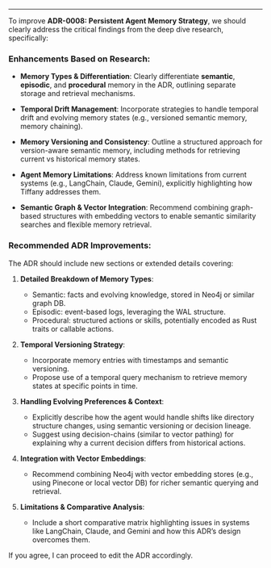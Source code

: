 ---

To improve **ADR-0008: Persistent Agent Memory Strategy**, we should clearly address the critical findings from the deep dive research, specifically:

### Enhancements Based on Research:

* **Memory Types & Differentiation**:
  Clearly differentiate **semantic**, **episodic**, and **procedural** memory in the ADR, outlining separate storage and retrieval mechanisms.

* **Temporal Drift Management**:
  Incorporate strategies to handle temporal drift and evolving memory states (e.g., versioned semantic memory, memory chaining).

* **Memory Versioning and Consistency**:
  Outline a structured approach for version-aware semantic memory, including methods for retrieving current vs historical memory states.

* **Agent Memory Limitations**:
  Address known limitations from current systems (e.g., LangChain, Claude, Gemini), explicitly highlighting how Tiffany addresses them.

* **Semantic Graph & Vector Integration**:
  Recommend combining graph-based structures with embedding vectors to enable semantic similarity searches and flexible memory retrieval.

### Recommended ADR Improvements:

The ADR should include new sections or extended details covering:

1. **Detailed Breakdown of Memory Types**:

    * Semantic: facts and evolving knowledge, stored in Neo4j or similar graph DB.
    * Episodic: event-based logs, leveraging the WAL structure.
    * Procedural: structured actions or skills, potentially encoded as Rust traits or callable actions.

2. **Temporal Versioning Strategy**:

    * Incorporate memory entries with timestamps and semantic versioning.
    * Propose use of a temporal query mechanism to retrieve memory states at specific points in time.

3. **Handling Evolving Preferences & Context**:

    * Explicitly describe how the agent would handle shifts like directory structure changes, using semantic versioning or decision lineage.
    * Suggest using decision-chains (similar to vector pathing) for explaining why a current decision differs from historical actions.

4. **Integration with Vector Embeddings**:

    * Recommend combining Neo4j with vector embedding stores (e.g., using Pinecone or local vector DB) for richer semantic querying and retrieval.

5. **Limitations & Comparative Analysis**:

    * Include a short comparative matrix highlighting issues in systems like LangChain, Claude, and Gemini and how this ADR’s design overcomes them.

If you agree, I can proceed to edit the ADR accordingly.
